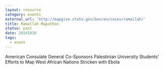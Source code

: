 ```yaml
---
layout: resource
category: events
external_url: 'http://mapgive.state.gov/box/en/cases/ramallah/'
title: Ramallah Mapathon
status: past
date: 20141018
tags:
  - event
---
```


American Consulate General Co-Sponsors Palestinian University Students’ Efforts to Map West African Nations Stricken with Ebola